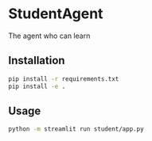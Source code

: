 # StudentAgent

The agent who can learn

## Installation

```bash
pip install -r requirements.txt
pip install -e .
```

## Usage

```bash
python -m streamlit run student/app.py
```
